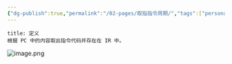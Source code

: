 ```yaml
---
{"dg-publish":true,"permalink":"/02-pages/取指指令周期/","tags":["personal/blog","计算机组成原理/CPU"]}
---
```


```ad-info
title: 定义
根据 PC 中的内容取出指令代码并存在在 IR 中。
```
![image.png](https://yelanyanyu-img-bed.oss-cn-hangzhou.aliyuncs.com/img/blog/2024/11/20241122210300.png)